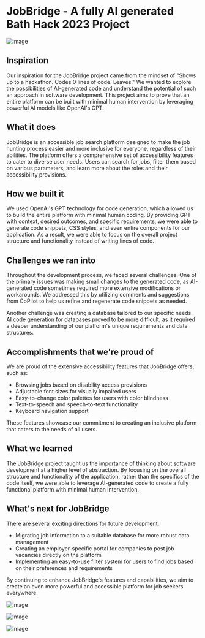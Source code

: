 # JobBridge -  A fully AI generated Bath Hack 2023 Project

![image](https://user-images.githubusercontent.com/117474143/229582070-bf32b427-9963-43c1-891d-dd0300114ed6.png)


## Inspiration

Our inspiration for the JobBridge project came from the mindset of "Shows up to a hackathon. Codes 0 lines of code. Leaves." We wanted to explore the possibilities of AI-generated code and understand the potential of such an approach in software development. This project aims to prove that an entire platform can be built with minimal human intervention by leveraging powerful AI models like OpenAI's GPT.

## What it does

JobBridge is an accessible job search platform designed to make the job hunting process easier and more inclusive for everyone, regardless of their abilities. The platform offers a comprehensive set of accessibility features to cater to diverse user needs. Users can search for jobs, filter them based on various parameters, and learn more about the roles and their accessibility provisions.

## How we built it

We used OpenAI's GPT technology for code generation, which allowed us to build the entire platform with minimal human coding. By providing GPT with context, desired outcomes, and specific requirements, we were able to generate code snippets, CSS styles, and even entire components for our application. As a result, we were able to focus on the overall project structure and functionality instead of writing lines of code.

## Challenges we ran into

Throughout the development process, we faced several challenges. One of the primary issues was making small changes to the generated code, as AI-generated code sometimes required more extensive modifications or workarounds. We addressed this by utilizing comments and suggestions from CoPilot to help us refine and regenerate code snippets as needed.

Another challenge was creating a database tailored to our specific needs. AI code generation for databases proved to be more difficult, as it required a deeper understanding of our platform's unique requirements and data structures.

## Accomplishments that we're proud of

We are proud of the extensive accessibility features that JobBridge offers, such as:

- Browsing jobs based on disability access provisions
- Adjustable font sizes for visually impaired users
- Easy-to-change color palettes for users with color blindness
- Text-to-speech and speech-to-text functionality
- Keyboard navigation support

These features showcase our commitment to creating an inclusive platform that caters to the needs of all users.

## What we learned

The JobBridge project taught us the importance of thinking about software development at a higher level of abstraction. By focusing on the overall structure and functionality of the application, rather than the specifics of the code itself, we were able to leverage AI-generated code to create a fully functional platform with minimal human intervention.

## What's next for JobBridge

There are several exciting directions for future development:

- Migrating job information to a suitable database for more robust data management
- Creating an employer-specific portal for companies to post job vacancies directly on the platform
- Implementing an easy-to-use filter system for users to find jobs based on their preferences and requirements

By continuing to enhance JobBridge's features and capabilities, we aim to create an even more powerful and accessible platform for job seekers everywhere.


![image](https://user-images.githubusercontent.com/117474143/229581572-aacd3d90-5dd9-4718-8489-c937b480886a.png)

![image](https://user-images.githubusercontent.com/117474143/229582280-a49987d2-6285-4e69-8187-bb753cbb66b2.png)


![image](https://user-images.githubusercontent.com/117474143/229582335-16d42598-48a0-497e-b6bd-8c325704d53e.png)

